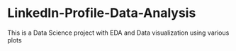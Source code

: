 # LinkedIn-Profile-Data-Analysis
This is a Data Science project with EDA and Data visualization using various plots
